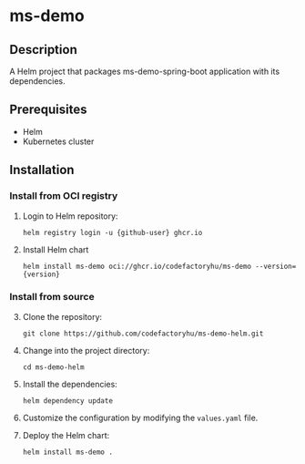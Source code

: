 # ms-demo

## Description
A Helm project that packages ms-demo-spring-boot application with its dependencies.

## Prerequisites
- Helm
- Kubernetes cluster

## Installation

### Install from OCI registry
1. Login to Helm repository:
    ```shell
    helm registry login -u {github-user} ghcr.io
    ```

2. Install Helm chart
    ```shell
    helm install ms-demo oci://ghcr.io/codefactoryhu/ms-demo --version={version}
    ```

### Install from source
3. Clone the repository:
    ```shell
    git clone https://github.com/codefactoryhu/ms-demo-helm.git
    ```

4. Change into the project directory:
    ```shell
    cd ms-demo-helm
    ```

5. Install the dependencies:
    ```shell
    helm dependency update
    ```

6. Customize the configuration by modifying the `values.yaml` file.

7. Deploy the Helm chart:
    ```shell
    helm install ms-demo .
    ```
